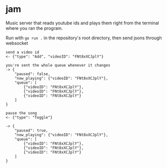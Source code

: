 # jam

Music server that reads youtube ids and plays them right from the terminal where you ran the program.

Run with `go run .` in the repository's root directory, then send jsons through websocket

```
send a video id
<- {"type": "Add", "videoID": "FNt8xXCJplY"}

you're sent the whole queue whenever it changes
-> {
    "paused": false,
    "now_playing": {"videoID": "FNt8xXCJplY"},
    "queue": [
        {"videoID": "FNt8xXCJplY"},
        {"videoID": "FNt8xXCJplY"},
        {"videoID": "FNt8xXCJplY"}
    ]
}

pause the song
<- {"type": "Toggle"}

-> {
    "paused": true,
    "now_playing": {"videoID": "FNt8xXCJplY"},
    "queue": [
        {"videoID": "FNt8xXCJplY"},
        {"videoID": "FNt8xXCJplY"},
        {"videoID": "FNt8xXCJplY"}
    ]
}
```